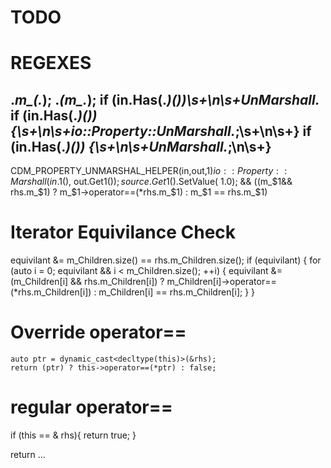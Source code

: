 # TODO

# REGEXES
.*m_(.*);
.*(m_.*);
if \(in.Has(.*)\(\)\)\s+\n\s+UnMarshall.*
if \(in.Has(.*)\(\)\) \{\s+\n\s+io::Property::UnMarshall.*;\s+\n\s+}
if \(in.Has(.*)\(\)\) \{\s+\n\s+UnMarshall.*;\n\s+}
---
CDM_PROPERTY_UNMARSHAL_HELPER(in,out,$1)
io::Property::Marshall(in.$1(), out.Get$1());
source.Get$1().SetValue( 1.0);
&& ((m_$1&& rhs.m_$1) ? m_$1->operator==(*rhs.m_$1) : m_$1 == rhs.m_$1)


# Iterator Equivilance Check
  equivilant &= m_Children.size() == rhs.m_Children.size();
  if (equivilant) {
    for (auto i = 0; equivilant && i < m_Children.size(); ++i) {
      equivilant &= (m_Children[i] && rhs.m_Children[i])
        ? m_Children[i]->operator==(*rhs.m_Children[i])
        : m_Children[i] == rhs.m_Children[i];
    }
  }
# Override operator==

    auto ptr = dynamic_cast<decltype(this)>(&rhs);
    return (ptr) ? this->operator==(*ptr) : false;

# regular operator==

if (this == & rhs){
    return true;
}

return ...